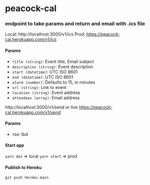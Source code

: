 # peacock-cal

### endpoint to take params and return and email with .ics file
Local:
http://localhost:3000/v1/ics
Prod:
https://peacock-cal.herokuapp.com/v1/ics

#### Params

- `title (string)`:  Event title, Email subject
- `description (string)`:  Event description
- `start (datetime)`: UTC ISO 8601
- `end (datetime)`: UTC ISO 8601
- `alarm (number)`: Defaults to 15, in minutes
- `url (string)`: Link to event
- `location (string)`: Event address
- `attendees (array)`: Email address


http://localhost:3000/v1/send
or live
https://peacock-cal.herokuapp.com/v1/send

#### Params

- `tbd`: tbd


#### Start app

`yarn dev` => local
`yarn start` => prod


#### Publish to Heroku
`git push heroku main`

